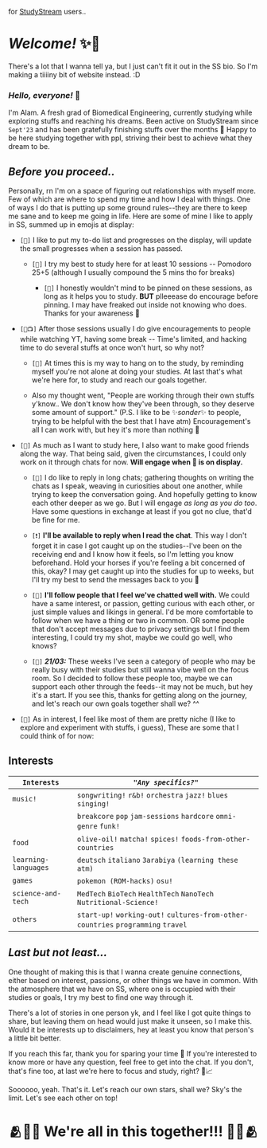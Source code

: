 for [StudyStream](https://app.studystream.live/) users..
# *Welcome!* ✨🙌

There's a lot that I wanna tell ya, but I just can't fit it out in the SS bio. So I'm making a tiiiiny bit of website instead. :D

### *Hello, everyone!* 👋
I'm Alam. A fresh grad of Biomedical Engineering, currently studying while exploring stuffs and reaching his dreams. Been active on StudyStream since `Sept'23` and has been gratefully finishing stuffs over the months 📆 Happy to be here studying together with ppl, striving their best to achieve what they dream to be.

## *Before you proceed..*

Personally, rn I'm on a space of figuring out relationships with myself more. Few of which are where to spend my time and how I deal with things. One of ways I do that is putting up some ground rules--they are there to keep me sane and to keep me going in life. Here are some of mine I like to apply in SS, summed up in emojis at display:

* `[📝]` I like to put my to-do list and progresses on the display, will update the small progresses when a session has passed.

  * `[🍅]` I try my best to study here for at least 10 sessions -- Pomodoro 25+5 (although I usually compound the 5 mins tho for breaks)
 
    * `[📌]` I honestly wouldn't mind to be pinned on these sessions, as long as it helps you to study. **BUT** plleeease do encourage before pinning. I may have freaked out inside not knowing who does. Thanks for your awareness 🙏

* `[👊📺]` After those sessions usually I do give encouragements to people while watching YT, having some break -- Time's limited, and hacking time to do several stuffs at once won't hurt, so why not? 

  * `[👟]` At times this is my way to hang on to the study, by reminding myself you're not alone at doing your studies. At last that's what we're here for, to study and reach our goals together.
    
  * Also my thought went, "People are working through their own stuffs y'know.. We don't know how they've been through, so they deserve some amount of support." (P.S. I like to be ✨*sonder*✨ to people, trying to be helpful with the best that I have atm) Encouragement's all I can work with, but hey it's more than nothing 🤗

* `[💭]` As much as I want to study here, I also want to make good friends along the way. That being said, given the circumstances, I could only work on it through chats for now. **Will engage when 💭 is on display.** 

  * `[💬]` I do like to reply in long chats; gathering thoughts on writing the chats as I speak, weaving in curiosities about one another, while trying to keep the conversation going. And hopefully getting to know each other deeper as we go. But I will engage *as long as you do too*. Have some questions in exchange at least if you got no clue, that'd be fine for me.

  * `[❗]` **I'll be available to reply when I read the chat**. This way I don't forget it in case I got caught up on the studies--I've been on the receiving end and I know how it feels, so I'm letting you know beforehand. Hold your horses if you're feeling a bit concerned of this, okay? I may get caught up into the studies for up to weeks, but I'll try my best to send the messages back to you 📨
 
  * `[👥]` **I'll follow people that I feel we've chatted well with.** We could have a same interest, or passion, getting curious with each other, or just simple values and likings in general. I'd be more comfortable to follow when we have a thing or two in common. OR some people that don't accept messages due to privacy settings but I find them interesting, I could try my shot, maybe we could go well, who knows?
  * `[👥]` ***21/03:*** These weeks I've seen a category of people who may be really busy with their studies but still wanna vibe well on the focus room. So I decided to follow these people too, maybe we can support each other through the feeds--it may not be much, but hey it's a start. If you see this, thanks for getting along on the journey, and let's reach our own goals together shall we? ^^

* `[📍]` As in interest, I feel like most of them are pretty niche (I like to explore and experiment with stuffs, i guess), These are some that I could think of for now:

## Interests

| `Interests` | *`"Any specifics?"`*                                   |
|-------------|--------------------------------------------------------|
| `music!` | `songwriting!` `r&b!` `orchestra` `jazz!` `blues` `singing!`  |
|         | `breakcore` `pop` `jam-sessions` `hardcore` `omni-genre` `funk!`  |
| `food`  | `olive-oil!` `matcha!` `spices!` `foods-from-other-countries` | 
| `learning-languages` | `deutsch` `italiano` `3arabiya` `(learning these atm)` |
| `games` | `pokemon (ROM-hacks)` `osu!` |
| `science-and-tech` | `MedTech` `BioTech` `HealthTech` `NanoTech` `Nutritional-Science!` |
| `others` | `start-up!` `working-out!` `cultures-from-other-countries` `programming` `travel` |

## *Last but not least...*

One thought of making this is that I wanna create genuine connections, either based on interest, passions, or other things we have in common. With the atmosphere that we have on SS, where one is occupied with their studies or goals, I try my best to find one way through it. 

There's a lot of stories in one person yk, and I feel like I got quite things to share, but leaving them on head would just make it unseen, so I make this. Would it be interests up to disclaimers, hey at least you know that person's a little bit better. 

If you reach this far, thank you for sparing your time 🙏 If you're interested to know more or have any question, feel free to get into the chat. If you don't, that's fine too, at last we're here to focus and study, right? 📝📈

Soooooo, yeah. That's it. Let's reach our own stars, shall we? Sky's the limit. Let's see each other on top!

<h1 style="text-align: center;">🫂🙌💖 We're all in this together!!! 💖🙌🫂</h1>
